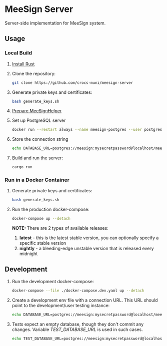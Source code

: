 # MeeSign Server

Server-side implementation for MeeSign system.

## Usage

### Local Build

1. [Install Rust](https://www.rust-lang.org/tools/install)

2. Clone the repository:

   ```bash
   git clone https://github.com/crocs-muni/meesign-server
   ```

3. Generate private keys and certificates:

   ```bash
   bash generate_keys.sh
   ```

4. [Prepare MeeSignHelper](https://github.com/dufkan/meesign-helper)

5. Set up PostgreSQL server

   ```bash
   docker run --restart always --name meesign-postgres --user postgres -e POSTGRES_USER=meesign -e POSTGRES_PASSWORD=mysecretpassword -e POSTGRES_DB=meesign --detach --publish 5432:5432 postgres
   ```

6. Store the connection string

   ```bash
   echo DATABASE_URL=postgres://meesign:mysecretpassword@localhost/meesign >> .env
   ```

7. Build and run the server:

   ```bash
   cargo run
   ```

### Run in a Docker Container

1. Generate private keys and certificates:

   ```bash
   bash generate_keys.sh
   ```

2. Run the production docker-compose:

   ```bash
   docker-compose up --detach
   ```

   **NOTE:** There are 2 types of available releases:

   1. **latest** - this is the latest stable version, you can optionally specify a specific stable version
   2. **nightly** - a bleeding-edge unstable version that is released every midnight

## Development

1. Run the development docker-compose:

   ```bash
   docker-compose --file ./docker-compose.dev.yaml up --detach
   ```

2. Create a development env file with a connection URL. This URL should point to the development/user testing instance:

   ```bash
   echo DATABASE_URL=postgres://meesign:mysecretpassword@localhost/meesign >> .env
   ```

3. Tests expect an empty database, though they don't commit any changes. Variable _TEST_DATABASE_URL_ is used in such cases.

   ```bash
   echo TEST_DATABASE_URL=postgres://meesign:mysecretpassword@localhost:5433/meesign >> .env
   ```
